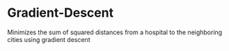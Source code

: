# Gradient-Descent
Minimizes the sum of squared distances from a hospital to the neighboring cities using gradient descent
